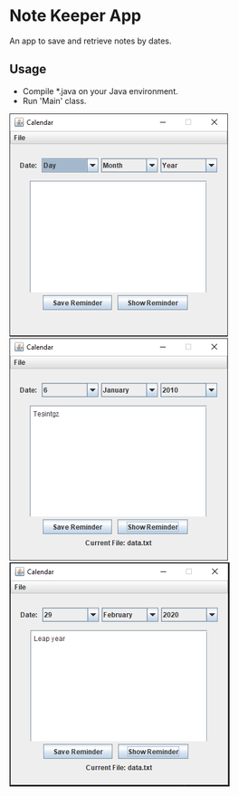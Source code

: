 # Note Keeper App

An app to save and retrieve notes by dates.

## Usage
- Compile *.java on your Java environment.
- Run 'Main' class.


<img src="images/screenshot1.PNG">
<img src="images/screenshot2.PNG">
<img src="images/screenshot3.PNG">
